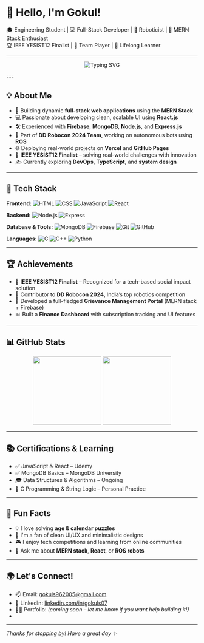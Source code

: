 # 👋 Hello, I'm Gokul!

🎓 Engineering Student | 💻 Full-Stack Developer | 🤖 Roboticist | 🚀 MERN Stack Enthusiast  
🏆 IEEE YESIST12 Finalist | 🤝 Team Player | 🌱 Lifelong Learner

---
<p align="center">
  <img src="https://readme-typing-svg.herokuapp.com?font=Fira+Code&size=24&duration=3000&pause=1000&center=true&width=500&lines=Web+Developer;Robotics+Explorer;IEEE+YESIST12+Finalist;Always+learning+new+things" alt="Typing SVG" />
</p>
---

## 💡 About Me

- 🔭 Building dynamic **full-stack web applications** using the **MERN Stack**
- 💻 Passionate about developing clean, scalable UI using **React.js**
- 🛠️ Experienced with **Firebase**, **MongoDB**, **Node.js**, and **Express.js**
- 🤖 Part of **DD Robocon 2024 Team**, working on autonomous bots using **ROS**
- 🌐 Deploying real-world projects on **Vercel** and **GitHub Pages**
- 🏅 **IEEE YESIST12 Finalist** – solving real-world challenges with innovation
- ✍️ Currently exploring **DevOps**, **TypeScript**, and **system design**

---

## 🚀 Tech Stack

**Frontend:**
![HTML](https://img.shields.io/badge/-HTML5-E34F26?style=flat&logo=html5&logoColor=white)
![CSS](https://img.shields.io/badge/-CSS3-1572B6?style=flat&logo=css3)
![JavaScript](https://img.shields.io/badge/-JavaScript-black?style=flat-square&logo=javascript)
![React](https://img.shields.io/badge/-React-black?style=flat-square&logo=react)

**Backend:**
![Node.js](https://img.shields.io/badge/-Node.js-black?style=flat-square&logo=node.js)
![Express](https://img.shields.io/badge/-Express-black?style=flat-square&logo=express)

**Database & Tools:**
![MongoDB](https://img.shields.io/badge/-MongoDB-black?style=flat-square&logo=mongodb)
![Firebase](https://img.shields.io/badge/-Firebase-black?style=flat-square&logo=firebase)
![Git](https://img.shields.io/badge/-Git-black?style=flat-square&logo=git)
![GitHub](https://img.shields.io/badge/-GitHub-black?style=flat-square&logo=github)

**Languages:**
![C](https://img.shields.io/badge/-C-black?style=flat-square&logo=c)
![C++](https://img.shields.io/badge/-C++-00599C?style=flat-square&logo=cplusplus)
![Python](https://img.shields.io/badge/-Python-black?style=flat-square&logo=python)

---

## 🏆 Achievements

- 🏅 **IEEE YESIST12 Finalist** – Recognized for a tech-based social impact solution  
- 🤖 Contributor to **DD Robocon 2024**, India’s top robotics competition  
- 🎯 Developed a full-fledged **Grievance Management Portal** (MERN stack + Firebase)  
- 📊 Built a **Finance Dashboard** with subscription tracking and UI features

---

## 📊 GitHub Stats

<p align="center">
  <img src="https://github-readme-stats.vercel.app/api?username=GOKULS07&show_icons=true&theme=radical" height="180px"/>
  <img src="https://github-readme-stats.vercel.app/api/top-langs/?username=GOKULS07&layout=compact&theme=radical" height="180px"/>
</p>

---

## 📚 Certifications & Learning

- ✅ JavaScript & React – Udemy
- ✅ MongoDB Basics – MongoDB University
- 🎓 Data Structures & Algorithms – Ongoing
- 🧠 C Programming & String Logic – Personal Practice

---

## 🌱 Fun Facts

- 💡 I love solving **age & calendar puzzles**
- 🎨 I'm a fan of clean UI/UX and minimalistic designs
- 🎮 I enjoy tech competitions and learning from online communities
- 💬 Ask me about **MERN stack**, **React**, or **ROS robots**

---

## 🌍 Let's Connect!

- 📫 Email: [gokuls962005@gmail.com](mailto:gokuls962005@gmail.com)
- 🔗 LinkedIn: [linkedin.com/in/gokuls07](https://www.linkedin.com/in/gokuls07/)
- 🧑‍💼 Portfolio: *(coming soon – let me know if you want help building it!)*
- 
---

_Thanks for stopping by! Have a great day ✨_

